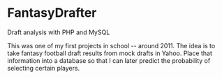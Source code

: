 # FantasyDrafter
Draft analysis with PHP and MySQL

This was one of my first projects in school -- around 2011.
The idea is to take fantasy football draft results from mock drafts in Yahoo.
Place that information into a database so that I can later predict the probability of selecting certain players.
